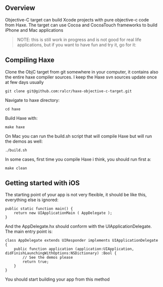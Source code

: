 ## Overview

Objective-C target can build Xcode projects with pure objective-c code from Haxe. The target can use Cocoa and CocoaTouch frameworks to build iPhone and Mac applications

> NOTE:  this is still work in progress and is not good for real life applications, but if you want to have fun and try it, go for it:

## Compiling Haxe

Clone the ObjC target from git somewhere in your computer, it contains also the entire haxe compiler sources. I keep the Haxe svn sources update once at few days usually

	git clone git@github.com:ralcr/haxe-objective-c-target.git

Navigate to haxe directory:

	cd haxe

Build Haxe with:

	make haxe

On Mac you can run the build.sh script that will compile Haxe but will run the demos as well:

	./build.sh
	
In some cases, first time you compile Haxe i think, you should run first a:

	make clean

## Getting started with iOS

The starting point of your app is not very flexible, it should be like this, everything else is ignored:

	public static function main() {
		return new UIApplicationMain ( AppDelegate );
	}

And the AppDelegate.hx should conform with the UIApplicationDelegate. The main entry point is:

	class AppDelegate extends UIResponder implements UIApplicationDelegate {
		public function application (application:UIApplication, didFinishLaunchingWithOptions:NSDictionary) :Bool {
			// See the demos please
			return true;
		}
	}
	
You should start building your app from this method

